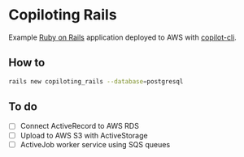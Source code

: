 # Copiloting Rails

Example [Ruby on Rails](http://rubyonrails.org) application deployed to AWS with [copilot-cli](https://aws.github.io/copilot-cli/).

## How to

```sh
rails new copiloting_rails --database=postgresql
```

## To do

- [ ] Connect ActiveRecord to AWS RDS
- [ ] Upload to AWS S3 with ActiveStorage
- [ ] ActiveJob worker service using SQS queues
